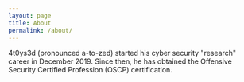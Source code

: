 ```yaml
---
layout: page
title: About
permalink: /about/
---
```


4t0ys3d (pronounced a-to-zed) started his cyber security "research" career in December 2019. Since then, he has obtained the Offensive Security Certified Profession (OSCP) certification.
